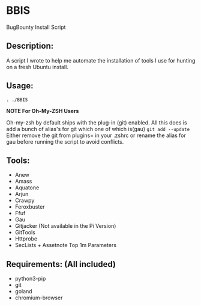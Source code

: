 # BBIS
BugBounty Install Script

## Description:

A script I wrote to help me automate the installation of tools I use for hunting on a fresh Ubuntu install.


## Usage:

```
. ./BBIS
```

**NOTE For Oh-My-ZSH Users**

Oh-my-zsh by default ships with the plug-in (git) enabled. All this does is add a bunch of alias's for git which one of which is(gau) `git add --update` Either remove the git from plugins= in your .zshrc or rename the alias for gau before running the script to avoid conflicts. 

## Tools:

 - Anew
 - Amass
 - Aquatone
 - Arjun
 - Crawpy
 - Feroxbuster
 - Ffuf
 - Gau
 - Gitjacker (Not available in the Pi Version)
 - GitTools
 - Httprobe
 - SecLists + Assetnote Top 1m Parameters

## Requirements: (All included)

 - python3-pip
 - git
 - goland
 - chromium-browser
